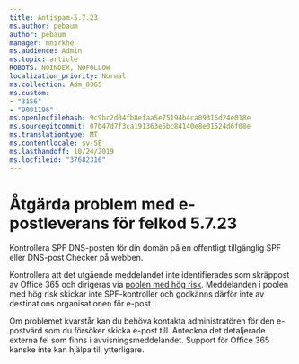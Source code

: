 ```yaml
---
title: Antispam-5.7.23
ms.author: pebaum
author: pebaum
manager: mnirkhe
ms.audience: Admin
ms.topic: article
ROBOTS: NOINDEX, NOFOLLOW
localization_priority: Normal
ms.collection: Adm_O365
ms.custom:
- "3156"
- "9001196"
ms.openlocfilehash: 9c9bc2d04fb8efaa5e75194b4ca09316d24e018e
ms.sourcegitcommit: 07b47d7f3ca191363e6bc84140e8e01524d6f08e
ms.translationtype: MT
ms.contentlocale: sv-SE
ms.lasthandoff: 10/24/2019
ms.locfileid: "37682316"
---
```

# <a name="fix-email-delivery-issues-for-error-code-5723"></a>Åtgärda problem med e-postleverans för felkod 5.7.23

Kontrollera SPF DNS-posten för din domän på en offentligt tillgänglig SPF eller DNS-post Checker på webben.

Kontrollera att det utgående meddelandet inte identifierades som skräppost av Office 365 och dirigeras via [poolen med hög risk](https://docs.microsoft.com/office365/SecurityCompliance/high-risk-delivery-pool-for-outbound-messages). Meddelanden i poolen med hög risk skickar inte SPF-kontroller och godkänns därför inte av destinations organisationen för e-post.

Om problemet kvarstår kan du behöva kontakta administratören för den e-postvärd som du försöker skicka e-post till. Anteckna det detaljerade externa fel som finns i avvisningsmeddelandet.  Support för Office 365 kanske inte kan hjälpa till ytterligare.